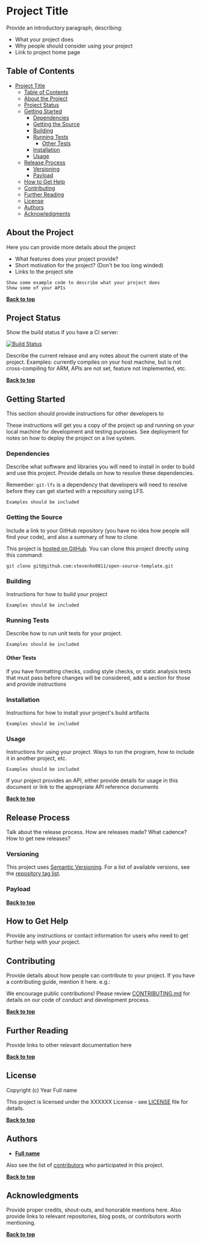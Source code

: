 # Project Title

Provide an introductory paragraph, describing:

* What your project does
* Why people should consider using your project
* Link to project home page

## Table of Contents

* [Project Title](#project-title)
 	* [Table of Contents](#table-of-contents)
 	* [About the Project](#about-the-project)
 	* [Project Status](#project-status)
 	* [Getting Started](#getting-started)
  		* [Dependencies](#dependencies)
  		* [Getting the Source](#getting-the-source)
  		* [Building](#building)
  		* [Running Tests](#running-tests)
   			* [Other Tests](#other-tests)
  		* [Installation](#installation)
  		* [Usage](#usage)
 	* [Release Process](#release-process)
  		* [Versioning](#versioning)
  		* [Payload](#payload)
 	* [How to Get Help](#how-to-get-help)
 	* [Contributing](#contributing)
 	* [Further Reading](#further-reading)
 	* [License](#license)
 	* [Authors](#authors)
 	* [Acknowledgments](#acknowledgments)

## About the Project

Here you can provide more details about the project

* What features does your project provide?
* Short motivation for the project? (Don't be too long winded)
* Links to the project site

```
Show some example code to describe what your project does
Show some of your APIs
```

**[Back to top](#table-of-contents)**

## Project Status

Show the build status if you have a CI server:

[![Build Status](http://your-server:12345/job/badge/icon)](http://your-server/job/badge/icon/)

Describe the current release and any notes about the current state of the project. Examples: currently compiles on your host machine, but is not cross-compiling for ARM, APIs are not set, feature not implemented, etc.

**[Back to top](#table-of-contents)**

## Getting Started

This section should provide instructions for other developers to

These instructions will get you a copy of the project up and running on your local machine for development and testing purposes. See deployment for notes on how to deploy the project on a live system.

### Dependencies

Describe what software and libraries you will need to install in order to build and use this project. Provide details on how to resolve these dependencies.

Remember: `git-lfs` is a dependency that developers will need to resolve before they can get started with a repository using LFS.

```
Examples should be included
```

### Getting the Source

Include a link to your GitHub repository (you have no idea how people will find your code), and also a summary of how to clone.

This project is [hosted on GitHub](https://github.com/stevenho0811/open-source-template). You can clone this project directly using this command:

```
git clone git@github.com:stevenho0811/open-source-template.git
```

### Building

Instructions for how to build your project

```
Examples should be included
```

### Running Tests

Describe how to run unit tests for your project.

```
Examples should be included
```

#### Other Tests

If you have formatting checks, coding style checks, or static analysis tests that must pass before changes will be considered, add a section for those and provide instructions

### Installation

Instructions for how to install your project's build artifacts

```
Examples should be included
```

### Usage

Instructions for using your project. Ways to run the program, how to include it in another project, etc.

```
Examples should be included
```

If your project provides an API, either provide details for usage in this document or link to the appropriate API reference documents

**[Back to top](#table-of-contents)**

## Release Process

Talk about the release process. How are releases made? What cadence? How to get new releases?

### Versioning

This project uses [Semantic Versioning](http://semver.org/). For a list of available versions, see the [repository tag list](https://github.com/your/project/tags).

### Payload

**[Back to top](#table-of-contents)**

## How to Get Help

Provide any instructions or contact information for users who need to get further help with your project.

## Contributing

Provide details about how people can contribute to your project. If you have a contributing guide, mention it here. e.g.:

We encourage public contributions! Please review [CONTRIBUTING.md](CONTRIBUTING.md) for details on our code of conduct and development process.

**[Back to top](#table-of-contents)**

## Further Reading

Provide links to other relevant documentation here

**[Back to top](#table-of-contents)**

## License

Copyright (c) Year Full name

This project is licensed under the XXXXXX License - see [LICENSE](LICENSE) file for details.

**[Back to top](#table-of-contents)**

## Authors

* **[Full name](https://github.com/username)**

Also see the list of [contributors](https://github.com/your/project/contributors) who participated in this project.

**[Back to top](#table-of-contents)**

## Acknowledgments

Provide proper credits, shout-outs, and honorable mentions here. Also provide links to relevant repositories, blog posts, or contributors worth mentioning.

**[Back to top](#table-of-contents)**
